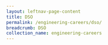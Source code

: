 ```yaml
---
layout: leftnav-page-content
title: DSO
permalink: /engineering-careers/dso/
breadcrumb: DSO
collection_name: engineering-careers
---
```

